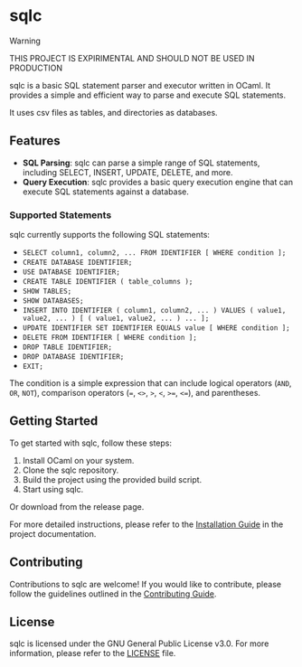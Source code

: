 # sqlc

> [!WARNING]
> THIS PROJECT IS EXPIRIMENTAL AND SHOULD NOT BE USED IN PRODUCTION

sqlc is a basic SQL statement parser and executor written in OCaml. It provides a simple and efficient way to parse and execute SQL statements.

It uses csv files as tables, and directories as databases.

## Features

- **SQL Parsing**: sqlc can parse a simple range of SQL statements, including SELECT, INSERT, UPDATE, DELETE, and more.
- **Query Execution**: sqlc provides a basic query execution engine that can execute SQL statements against a database.

### Supported Statements

sqlc currently supports the following SQL statements:

- `SELECT column1, column2, ... FROM IDENTIFIER [ WHERE condition ];`
- `CREATE DATABASE IDENTIFIER;`
- `USE DATABASE IDENTIFIER;`
- `CREATE TABLE IDENTIFIER ( table_columns );`
- `SHOW TABLES;`
- `SHOW DATABASES;`
- `INSERT INTO IDENTIFIER ( column1, column2, ... ) VALUES ( value1, value2, ... ) [ ( value1, value2, ... ) ... ];`
- `UPDATE IDENTIFIER SET IDENTIFIER EQUALS value [ WHERE condition ];`
- `DELETE FROM IDENTIFIER [ WHERE condition ];`
- `DROP TABLE IDENTIFIER;`
- `DROP DATABASE IDENTIFIER;`
- `EXIT;`

The condition is a simple expression that can include logical operators (`AND`, `OR`, `NOT`), comparison operators (`=`, `<>`, `>`, `<`, `>=`, `<=`), and parentheses.

## Getting Started

To get started with sqlc, follow these steps:

1. Install OCaml on your system.
2. Clone the sqlc repository.
3. Build the project using the provided build script.
4. Start using sqlc.

Or download from the release page.

For more detailed instructions, please refer to the [Installation Guide](./docs/installation.md) in the project documentation.

## Contributing

Contributions to sqlc are welcome! If you would like to contribute, please follow the guidelines outlined in the [Contributing Guide](./CONTRIBUTING.md).

## License

sqlc is licensed under the GNU General Public License v3.0. For more information, please refer to the [LICENSE](./LICENSE) file.
